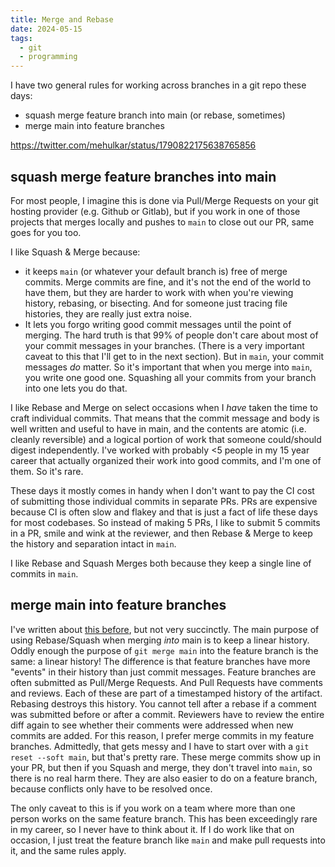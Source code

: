 ```yaml
---
title: Merge and Rebase
date: 2024-05-15
tags:
  - git
  - programming
---
```


I have two general rules for working across branches in a git repo these days:

- squash merge feature branch into main (or rebase, sometimes)
- merge main into feature branches

https://twitter.com/mehulkar/status/1790822175638765856

## squash merge feature branches into main

For most people, I imagine this is done via Pull/Merge Requests on your git
hosting provider (e.g. Github or Gitlab), but if you work in one of those
projects that merges locally and pushes to `main` to close out our PR, same goes
for you too.

I like Squash & Merge because:

- it keeps `main` (or whatever your default branch is) free of merge commits.
  Merge commits are fine, and it's not the end of the world to have them, but
  they are harder to work with when you're viewing history, rebasing, or
  bisecting. And for someone just tracing file histories, they are really just
  extra noise.
- It lets you forgo writing good commit messages until the point of merging. The
  hard truth is that 99% of people don't care about most of your commit messages
  in your branches. (There is a very important caveat to this that I'll get to
  in the next section). But in `main`, your commit messages _do_ matter. So it's
  important that when you merge into `main`, you write one good one. Squashing
  all your commits from your branch into one lets you do that.

I like Rebase and Merge on select occasions when I _have_ taken the time to
craft individual commits. That means that the commit message and body is well
written and useful to have in main, and the contents are atomic (i.e. cleanly
reversible) and a logical portion of work that someone could/should digest
independently. I've worked with probably <5 people in my 15 year career that
actually organized their work into good commits, and I'm one of them. So it's
rare.

These days it mostly comes in handy when I don't want to pay the CI cost of
submitting those individual commits in separate PRs. PRs are expensive because
CI is often slow and flakey and that is just a fact of life these days for most
codebases. So instead of making 5 PRs, I like to submit 5 commits in a PR, smile
and wink at the reviewer, and then Rebase & Merge to keep the history and
separation intact in `main`.

I like Rebase and Squash Merges both because they keep a single line of commits
in `main`.

## merge main into feature branches

I've written about [this before][1], but not very succinctly. The main purpose
of using Rebase/Squash when merging _into_ main is to keep a linear history.
Oddly enough the purpose of `git merge main` into the feature branch is the
same: a linear history! The difference is that feature branches have more
"events" in their history than just commit messages. Feature branches are often
submitted as Pull/Merge Requests. And Pull Requests have comments and reviews.
Each of these are part of a timestamped history of the artifact. Rebasing
destroys this history. You cannot tell after a rebase if a comment was submitted
before or after a commit. Reviewers have to review the entire diff again to see
whether their comments were addressed when new commits are added. For this
reason, I prefer merge commits in my feature branches. Admittedly, that gets
messy and I have to start over with a `git reset --soft main`, but that's pretty
rare. These merge commits show up in your PR, but then if you Squash and merge,
they don't travel into `main`, so there is no real harm there. They are also easier
to do on a feature branch, because conflicts only have to be resolved once.

The only caveat to this is if you work on a team where more than one person works
on the same feature branch. This has been exceedingly rare in my career, so I never
have to think about it. If I do work like that on occasion, I just treat the feature
branch like `main` and make pull requests into it, and the same rules apply.

[1]: https://www.mehulkar.com/blog/2020/06/coming-around-to-merge-commits/
